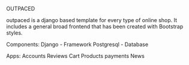 OUTPACED


outpaced is a django based template for every type of online shop. It includes a general broad frontend that has been created with Bootstrap styles.

Components:
  Django - Framework
  Postgresql - Database

  Apps:
    Accounts
    Reviews
    Cart
    Products
    payments
    News
